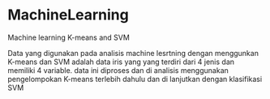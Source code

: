 # MachineLearning
Machine learning K-means and SVM

Data yang digunakan pada analisis machine lesrtning dengan menggunkan K-means dan SVM adalah data iris yang yang terdiri dari 4 jenis dan memiliki 4 variable. data ini diproses dan di analisis menggunakan pengelompokan K-means terlebih dahulu dan di lanjutkan dengan klasifikasi SVM 
